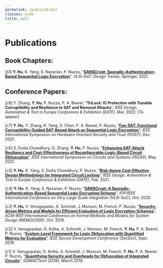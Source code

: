 ```yaml
---
permalink: /publication/
classes: wide
title: null
---
```


# Publications

## Book Chapters:

<span style="font-size:0.9em;">[b1] **Y. Hu**, K. Yang, S. Nazarian, P. Nuzzo, “**[SANSCrypt: Sporadic-Authentication-Based Sequential Logic Encryption](https://link.springer.com/chapter/10.1007/978-3-030-81641-4_12)**”, *VLSI-SoC: Design Trends*, Springer, 2021.</span>

## Conference Papers: 

<span style="font-size:0.9em;">[c8] Y. Zhang, **Y. Hu**, P. Nuzzo, P. A. Beerel, “**TriLock: IC Protection with Tunable Corruptibility and Resilience to SAT and Removal Attacks**”, *IEEE Design, Automation & Test in Europe Conference & Exhibition (DATE)*, Mar. 2022. \[To appear\]</span>

<span style="font-size:0.9em;">[c7] **Y. Hu**, Y. Zhang, K. Yang, D. Chen, P. A. Beerel, P. Nuzzo, “**[Fun-SAT: Functional Corruptibility-Guided SAT-Based Attack on Sequential Logic Encryption](https://arxiv.org/abs/2108.04892)**”, *IEEE International Symposium on Hardware Oriented Security and Trust (HOST)*, Dec. 2021.</span>

<span style="font-size:0.9em;">[c6] S. Dutta Chowdhury, G. Zhang, **Y. Hu**, P. Nuzzo, “**[Enhancing SAT-Attack Resiliency and Cost-Effectiveness of Reconfigurable-Logic-Based Circuit Obfuscation](https://ieeexplore.ieee.org/abstract/document/9401458)**”, *IEEE International Symposium on Circuits and Systems (ISCAS)*, May. 2021.</span>

<span style="font-size:0.9em;">[c5] **Y. Hu**, K. Yang, S. Dutta Chowdhury, P. Nuzzo, “**[Risk-Aware Cost-Effective Design Methodology for Integrated Circuit Locking](https://ieeexplore.ieee.org/abstract/document/9473956)**”, *IEEE Design, Automation & Test in Europe Conference & Exhibition (DATE)*, Feb. 2021.</span>

<span style="font-size:0.9em;">[c4] **Y. Hu**, K. Yang, S. Nazarian, P. Nuzzo, “**[SANSCrypt: A Sporadic-Authentication-Based Sequential Logic Encryption Scheme](https://ieeexplore.ieee.org/document/9344079)**”, *IFIP/IEEE International Conference on Very Large Scale Integration (VLSI-SoC)*, Oct. 2020.</span>

<span style="font-size:0.9em;">[c3] **Y. Hu**, V. Venugopalan, A. Schmidt, J. Monson, M. French, P. Nuzzo, “**[Security-driven Metrics and Models for Efficient Evaluation of Logic Encryption Schemes](https://dl.acm.org/doi/abs/10.1145/3359986.3361207)**”, *ACM-IEEE International Conference on Formal Methods and Models for System Design (MEMOCODE)*, Oct. 2019.</span>

<span style="font-size:0.9em;">[c2] V. Venugopalan, G. Kolhe, A. Schmidt, J. Monson, M. French, **Y. Hu**, P. A. Beerel, P. Nuzzo, “**[System-Level Framework for Logic Obfuscation with Quantified Metrics for Evaluation](https://ieeexplore.ieee.org/abstract/document/8901558)**”, *IEEE Secure Development Conference (SecDev)*, Sept. 2019.</span>

<span style="font-size:0.9em;">[c1] V. Venugopalan, G. Kolhe, A. Schmidt, J. Monson, M. French, **Y. Hu**, P. A. Beerel, P. Nuzzo, “**[Quantifying Security and Overheads for Obfuscation of Integrated Circuits](https://apps.dtic.mil/sti/citations/AD1075410)**”, *GOMACTech (2019)*, March 2019.</span>
